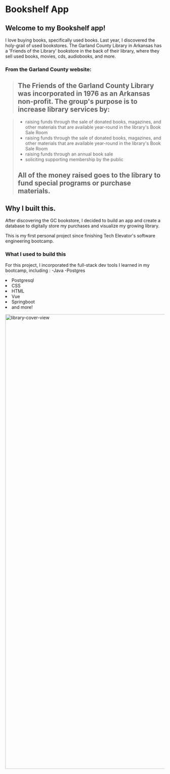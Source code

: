 # Bookshelf App

## Welcome to my Bookshelf app! 

I love buying books, specifically used books. 
Last year, I discovered the holy-grail of used bookstores. The Garland County Library in Arkansas has a 'Friends of the Library' bookstore in the back of their library, where they sell used books, movies, cds, audiobooks, and more. 

### From the Garland County website: 

><h2> The Friends of the Garland County Library was incorporated in 1976 as an Arkansas non-profit. The group's purpose is to increase library services by:</h2>

><ul>
>  <li>raising funds through the sale of donated books, magazines, and other materials that are available year-round in the library's Book Sale Room</li>
>  <li>raising funds through the sale of donated books, magazines, and other materials that are available year-round in the library's Book Sale Room</li>
>  <li>raising funds through an annual book sale</li>
>  <li>soliciting supporting membership by the public</li>
></ul>
><h2>All of the money raised goes to the library to fund special programs or purchase materials.</h2>

## Why I built this. 

After discovering the GC bookstore, I decided to build an app and create a database to digitally store my purchases and visualize my growing library.

This is my first personal project since finishing Tech Elevator's software engineering bootcamp. 

### What I used to build this

For this project, I incorporated the full-stack dev tools I learned in my bootcamp, including :
-Java 
    -Postgres
    <li>Postgresql</li>
    <li>CSS</li>
    <li>HTML</li>
    <li>Vue</li>
    <li>Springboot</li>
    <li>and more!</li>


<img width="1437" alt="library-cover-view" src="https://user-images.githubusercontent.com/100177823/209886716-6dc32ab5-ca82-4dda-9115-82f5d258a780.png">
